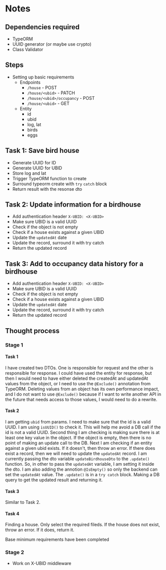 # Notes

## Dependencies required

* TypeORM
* UUID generator (or maybe use crypto)
* Class Validator

## Steps
* Setting up basic requirements
    * Endpoints
        * `/house` - POST
        * `/house/<ubid>` - PATCH
        * `/house/<ubid>/occupancy` - POST
        * `/house/<ubid>` - GET
    * Entity
        * id
        * ubid
        * log, lat
        * birds
        * eggs

## Task 1: Save bird house
* Generate UUID for ID
* Generate UUID for UBID
* Store log and lat
* Trigger TypeORM function to create
* Surround typeorm create with `try` `catch` block
* Return result with the resonse dto

## Task 2: Update information for a birdhouse
* Add authentication header `X-UBID: <X-UBID>`
* Make sure UBID is a valid UUID
* Check if the object is not empty
* Check if a house exists against a given UBID
* Update the `updatedAt` date
* Update the record, surround it with try catch
* Return the updated record

## Task 3: Add to occupancy data history for a birdhouse
* Add authentication header `X-UBID: <X-UBID>`
* Make sure UBID is a valid UUID
* Check if the object is not empty
* Check if a house exists against a given UBID
* Update the `updatedAt` date
* Update the record, surround it with try catch
* Return the updated record

## Thought process

### Stage 1
#### Task 1

I have created two DTOs. One is responsible for request and the other is responsible for response. I could have used the entity for response, but then I would need to have either deleted the createdAt and updatedAt values from the object, or I need to use the `@Exclude()` annotation from TypeORM. Deleting values from an object has its own performance impact, and I do not want to use `@Exclude()` because if I want to write another API in the future that needs access to those values, I would need to do a rewrite.

#### Task 2

I am getting `ubid` from params. I need to make sure that the id is a valid UUID. I am using `isUUID()` to check it. This will help me avoid a DB call if the id is not a valid UUID.
Second thing I am checking is making sure there is at least one key value in the object. If the object is empty, then there is no point of making an update call to the DB.
Next I am checking if an entity against a given ubid exists. If it doesn't, then throw an error.
If there does exist a record, then we will need to update the `updatedAt` record. I am currently passing the dto variable `updateBirdhouseDto` to the `.update()` function. So, in other to pass the `updatedAt` variable, I am setting it inside the dto. I am also adding the annotion `@IsEmpty()` so only the backend can set the `updatedAt` value.
The `.update()` is in a `try catch` block. Making a DB query to get the updated result and returning it.

#### Task 3

Similar to Task 2.

#### Task 4

Finding a house. Only select the required fileds. If the house does not exist, throw an error. If it does, return it.

Base minimum requirements have been completed

### Stage 2

* Work on X-UBID middleware
